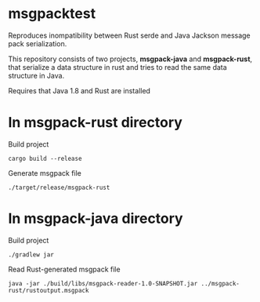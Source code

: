 # msgpacktest
Reproduces inompatibility between Rust serde and Java Jackson message pack serialization.

This repository consists of two projects, **msgpack-java** and **msgpack-rust**, that serialize a data structure in rust and tries to read the same data structure in Java.

Requires that Java 1.8 and Rust are installed

# In msgpack-rust directory
Build project  
```
cargo build --release
```

Generate msgpack file   
```
./target/release/msgpack-rust
```

# In msgpack-java directory
Build project  
```
./gradlew jar
```

Read Rust-generated msgpack file  
```
java -jar ./build/libs/msgpack-reader-1.0-SNAPSHOT.jar ../msgpack-rust/rustoutput.msgpack
```
